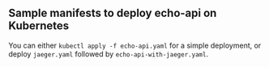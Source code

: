 ## Sample manifests to deploy echo-api on Kubernetes

You can either `kubectl apply -f echo-api.yaml` for a simple deployment, or deploy `jaeger.yaml` followed by `echo-api-with-jaeger.yaml`.
